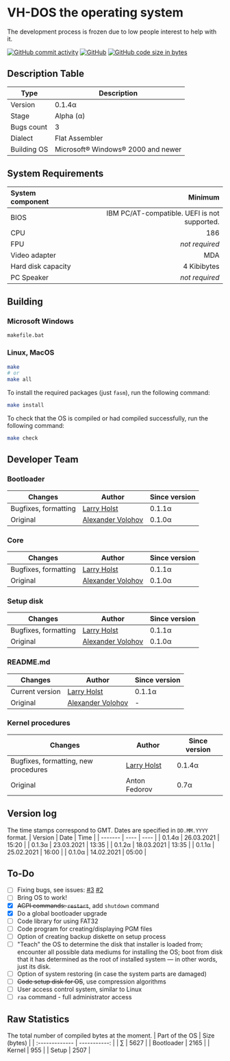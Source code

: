 # VH-DOS the operating system
The development process is frozen due to low people interest to help with it.

[![GitHub commit activity](https://img.shields.io/github/commit-activity/m/SashaVolohov/VH-DOS)](https://github.com/SashaVolohov/VH-DOS/commits/master)
[![GitHub](https://img.shields.io/github/license/SashaVolohov/VH-DOS)](#)
[![GitHub code size in bytes](https://img.shields.io/github/languages/code-size/SashaVolohov/VH-DOS)](#)

## Description Table
| Type | Description |
| ---- | ----------- |
| Version | 0.1.4α |
| Stage | Alpha (α) |
| Bugs count | 3 |
| Dialect | Flat Assembler |
| Building OS | Microsoft&reg; Windows&reg; 2000 and newer |

## System Requirements
| System component | Minimum |
| :--------------- | ------: |
| BIOS | IBM PC/AT-compatible. UEFI is not supported. |
| CPU | 186 |
| FPU | *not required* |
| Video adapter | MDA |
| Hard disk capacity | 4 Kibibytes |
| PC Speaker | *not required* |

## Building
### Microsoft Windows
```
makefile.bat
```

### Linux, MacOS
```sh
make
# or
make all
```

To install the required packages (just `fasm`), run the following command:
```sh
make install
```

To check that the OS is compiled or had compiled successfully, run the following command:
```sh
make check
```

## Developer Team
### Bootloader
| Changes | Author | Since version |
| ------- | ------ | ------------- |
| Bugfixes, formatting | [Larry Holst](https://github.com/Diicorp95) | 0.1.1α |
| Original | [Alexander Volohov](https://github.com/SashaVolohov) | 0.1.0α |
### Core
| Changes | Author | Since version |
| ------- | ------ | ------------- |
| Bugfixes, formatting | [Larry Holst](https://github.com/Diicorp95) | 0.1.1α |
| Original | [Alexander Volohov](https://github.com/SashaVolohov) | 0.1.0α |
### Setup disk
| Changes | Author | Since version |
| ------- | ------ | ------------- |
| Bugfixes, formatting | [Larry Holst](https://github.com/Diicorp95) | 0.1.1α |
| Original | [Alexander Volohov](https://github.com/SashaVolohov) | 0.1.0α |
### README.md
| Changes | Author | Since version |
| ------- | ------ | ------------- |
| Current version | [Larry Holst](https://github.com/Diicorp95) | 0.1.1α |
| Original | [Alexander Volohov](https://github.com/SashaVolohov) | - |
### Kernel procedures
| Changes | Author | Since version |
| ------- | ------ | ------------- |
| Bugfixes, formatting, new procedures | [Larry Holst](https://github.com/Diicorp95) | 0.1.4α |
| Original | Anton Fedorov | 0.7α |

## Version log
The time stamps correspond to GMT.
Dates are specified in `DD.MM.YYYY` format.
| Version | Date | Time |
| ------- | ---- | ---- |
| 0.1.4α | 26.03.2021 | 15:20 |
| 0.1.3α | 23.03.2021 | 13:35 |
| 0.1.2α | 18.03.2021 | 13:35 |
| 0.1.1α | 25.02.2021 | 16:00 |
| 0.1.0α | 14.02.2021 | 05:00 |

## To-Do
- [ ] Fixing bugs, see issues: [#3](https://github.com/SashaVolohov/VH-DOS/issues/3) [#2](https://github.com/SashaVolohov/VH-DOS/issues/2)
- [ ] Bring OS to work!
- [X] ~~ACPI commands: `restart`~~, add `shutdown` command
- [X] Do a global bootloader upgrade
- [ ] Code library for using FAT32
- [ ] Code program for creating/displaying PGM files
- [ ] Option of creating backup diskette on setup process
- [ ] "Teach" the OS to determine the disk that installer is loaded from; encounter all possible data mediums for installing the OS; boot from disk that it has determined as the root of installed system — in other words, just its disk.
- [ ] Option of system restoring (in case the system parts are damaged)
- [ ] ~~Code setup disk for OS~~, use compression algorithms
- [ ] User access control system, similar to Linux
- [ ] `raa` command - full administrator access

## Raw Statistics
The total number of compiled bytes at the moment.
| Part of the OS | Size (bytes) |
| :------------- | -----------: |
| ∑ | 5627 |
| Bootloader | 2165 |
| Kernel | 955 |
| Setup | 2507 |
